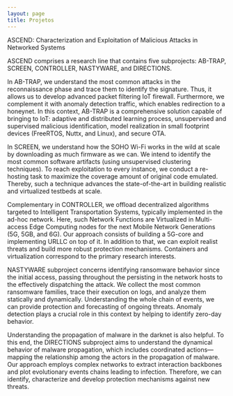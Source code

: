 ```yaml
---
layout: page
title: Projetos
---
```


ASCEND: Characterization and Exploitation of Malicious Attacks in Networked Systems

ASCEND comprises a research line that contains five subprojects: AB-TRAP, SCREEN, CONTROLLER, NASTYWARE, and DIRECTIONS.

In AB-TRAP, we understand the most common attacks in the reconnaissance phase and trace them to identify the signature. Thus, it allows us to develop advanced packet filtering IoT firewall.  Furthermore, we complement it with anomaly detection traffic, which enables redirection to a honeynet.  In this context, AB-TRAP is a comprehensive solution capable of bringing to IoT: adaptive and distributed learning process, unsupervised and supervised malicious identification, model realization in small footprint devices (FreeRTOS, Nuttx, and Linux), and secure OTA.

In SCREEN, we understand how the SOHO Wi-Fi works in the wild at scale by downloading as much firmware as we can.  We intend to identify the most common software artifacts (using unsupervised clustering techniques).  To reach exploitation to every instance, we conduct a re-hosting task to maximize the coverage amount of original code emulated.  Thereby, such a technique advances the state-of-the-art in building realistic and virtualized testbeds at scale.

Complementary in CONTROLLER, we offload decentralized algorithms targeted to Intelligent Transportation Systems, typically implemented in the ad-hoc network.  Here, such Network Functions are Virtualized in Multi-access Edge Computing nodes for the next Mobile Network Generations (5G, 5GB, and 6G).  Our approach consists of building a 5G-core and implementing URLLC on top of it.  In addition to that, we can exploit realist threats and build more robust protection mechanisms.  Containers and virtualization correspond to the primary research interests.

NASTYWARE subproject concerns identifying ransomware behavior since the initial access, passing throughout the persisting in the network hosts to the effectively dispatching the attack.  We collect the most common ransomware families, trace their execution on logs, and analyze them statically and dynamically.  Understanding the whole chain of events, we can provide protection and forecasting of ongoing threats.  Anomaly detection plays a crucial role in this context by helping to identify zero-day behavior.

Understanding the propagation of malware in the darknet is also helpful. To this end, the DIRECTIONS subproject aims to understand the dynamical behavior of malware propagation, which includes coordinated actions—mapping the relationship among the actors in the propagation of malware.   Our approach employs complex networks to extract interaction backbones and plot evolutionary events chains leading to infection.  Therefore, we can identify, characterize and develop protection mechanisms against new threats.


